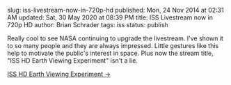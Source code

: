 slug: iss-livestream-now-in-720p-hd
published: Mon, 24 Nov 2014 at 02:31 AM
updated: Sat, 30 May 2020 at 08:39 PM
title: ISS Livestream now in 720p HD
author: Brian Schrader
tags: iss
status: publish

Really cool to see NASA continuing to upgrade the livestream. I've shown it to so many people and they are always impressed. Little gestures like this help to motivate the public's interest in space. Plus now the stream title, "ISS HD Earth Viewing Experiment" isn't a lie.

[ISS HD Earth Viewing Experiment &#8594;](http://www.ustream.tv/channel/iss-hdev-payload)
